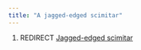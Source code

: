 ```yaml
---
title: "A jagged-edged scimitar"
---
```


1.  REDIRECT [Jagged-edged scimitar](Jagged-edged_scimitar "wikilink")